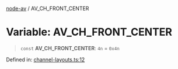 [node-av](../globals.md) / AV\_CH\_FRONT\_CENTER

# Variable: AV\_CH\_FRONT\_CENTER

> `const` **AV\_CH\_FRONT\_CENTER**: `4n` = `0x4n`

Defined in: [channel-layouts.ts:12](https://github.com/seydx/av/blob/f8631fc881b394300b1479f511d55cf1c370a87f/src/constants/channel-layouts.ts#L12)
